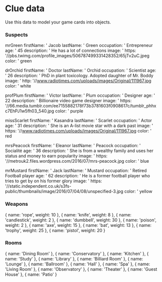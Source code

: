 # Clue data

Use this data to model your game cards into objects.

### Suspects

mrGreen 
firstName: ' Jacob 
lastName: ' Green
occupation: ' Entrepreneur
age: ' 45 
description: ' He has a lot of connections
image: ' https: '//pbs.twimg.com/profile_images/506787499331428352/65jTv2uC.jpeg 
color: ' green 

drOrchid
firstName: ' Doctor
lastName: ' Orchid
occupation: ' Scientist
age: ' 26
description: ' PhD in plant toxicology. Adopted daughter of Mr. Boddy
image: ' http: '//www.radiotimes.com/uploads/images/Original/111967.jpg
color: ' white

profPlum
firstName: ' Victor
lastName: ' Plum
occupation: ' Designer
age: ' 22
description: ' Billionaire video game designer
image: ' https: '//66.media.tumblr.com/ee7155882178f73b3781603f0908617c/tumblr_phhxc7EhPJ1w5fh03_540.jpg 
color: ' purple

missScarlet
firstName: ' Kasandra
lastName: ' Scarlet
occupation: ' Actor
age: ' 31
description: ' She is an A-list movie star with a dark past
image: ' https: '//www.radiotimes.com/uploads/images/Original/111967.jpg
color: ' red

mrsPeacock
firstName: ' Eleanor
lastName: ' Peacock
occupation: ' Socialité
age: ' 36
description: ' She is from a wealthy family and uses her status and money to earn popularity
image: ' https: '//metrouk2.files.wordpress.com/2016/07/mrs-peacock.jpg
color: ' blue

mrMustard
firstName: ' Jack
lastName: ' Mustard
occupation: ' Retired Football player
age: ' 62
description: ' He is a former football player who tries to get by on his former glory
image: ' https: '//static.independent.co.uk/s3fs-public/thumbnails/image/2016/07/04/08/unspecified-3.jpg
color: ' yellow

### Weapons

{
name: 'rope',
weight: 10
},
{
    name: 'knife',
    weight: 8
},
{
    name: 'candlestick',
    weight: 2
},
{
    name: 'dumbbell',
    weight: 30
},
{
    name: 'poison',
    weight: 2
},
{
    name: 'axe',
    weight: 15
},
{
    name: 'bat',
    weight: 13
},
{
    name: 'trophy',
    weight: 25
},
{
    name: 'pistol',
    weight: 20
}

### Rooms

{
    name: 'Dining Room'
},
{
    name: 'Conservatory'
},
{
    name: 'Kitchen'
},
{
    name: 'Study'
},
{
    name: 'Library'
},
{
    name: 'Billiard Room'
},
{
    name: 'Lounge'
},
{
    name: 'Ballroom'
},
{
    name: 'Hall'
},
{
    name: 'Spa'
},
{
    name: 'Living Room'
},
{
    name: 'Observatory'
},
{
    name: 'Theater'
},
{
    name: 'Guest House'
},
{
    name: 'Patio'
    }